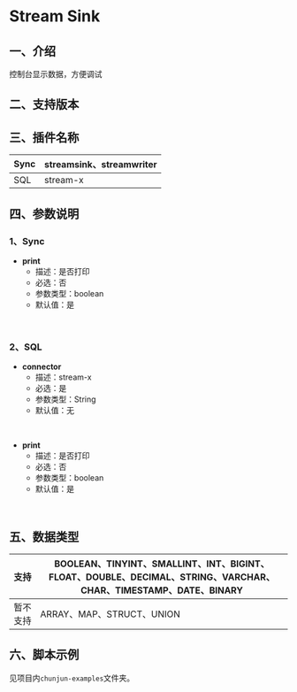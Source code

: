 # Stream Sink

## 一、介绍
控制台显示数据，方便调试

## 二、支持版本



## 三、插件名称
| Sync | streamsink、streamwriter |
| --- | --- |
| SQL | stream-x |


## 四、参数说明
### 1、Sync
- **print**
  - 描述：是否打印
  - 必选：否
  - 参数类型：boolean
  - 默认值：是
<br />

### 2、SQL
- **connector**
  - 描述：stream-x
  - 必选：是
  - 参数类型：String
  - 默认值：无
<br />

- **print**
  - 描述：是否打印
  - 必选：否
  - 参数类型：boolean
  - 默认值：是
<br />

## 五、数据类型
| 支持 | BOOLEAN、TINYINT、SMALLINT、INT、BIGINT、FLOAT、DOUBLE、DECIMAL、STRING、VARCHAR、CHAR、TIMESTAMP、DATE、BINARY |
| --- | --- |
| 暂不支持 | ARRAY、MAP、STRUCT、UNION |


## 六、脚本示例
见项目内`chunjun-examples`文件夹。
